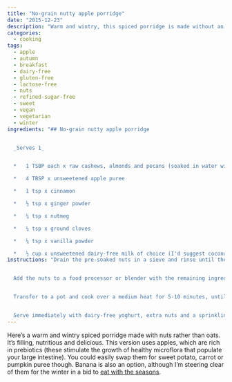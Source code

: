 ```yaml
---
title: "No-grain nutty apple porridge"
date: "2015-12-23"
description: "Warm and wintry, this spiced porridge is made without an oat in sight."
categories: 
  - cooking
tags: 
  - apple
  - autumn
  - breakfast
  - dairy-free
  - gluten-free
  - lactose-free
  - nuts
  - refined-sugar-free
  - sweet
  - vegan
  - vegetarian
  - winter
ingredients: "## No-grain nutty apple porridge


  _Serves 1_


  *   1 TSBP each x raw cashews, almonds and pecans (soaked in water with a pinch of salt overnight)

  *   4 TBSP x unsweetened apple puree

  *   1 tsp x cinnamon

  *   ½ tsp x ginger powder

  *   ¼ tsp x nutmeg

  *   ¼ tsp x ground cloves

  *   ¼ tsp x vanilla powder

  *   ½ cup x unsweetened dairy-free milk of choice (I'd suggest coconut if you're going all out on the grain-free thing)"
instructions: "Drain the pre-soaked nuts in a sieve and rinse until the water runs clear.


  Add the nuts to a food processor or blender with the remaining ingredients. Blend until smooth.


  Transfer to a pot and cook over a medium heat for 5-10 minutes, until the mixture thickens to your liking.


  Serve immediately with dairy-free yoghurt, extra nuts and a sprinkling of cinnamon if desired."
---
```


Here’s a warm and wintry spiced porridge made with nuts rather than oats. It’s filling, nutritious and delicious. This version uses apples, which are rich in prebiotics (these stimulate the growth of healthy microflora that populate your large intestine). You could easily swap them for sweet potato, carrot or pumpkin puree though. Banana is also an option, although I’m steering clear of them for the winter in a bid to [eat with the seasons](http://cookingwithnothing.com/post/133342667601/the-real-reason-im-eating-with-the-seasons).
